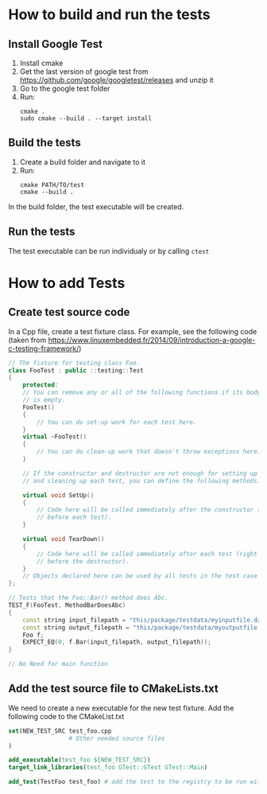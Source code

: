 # How to build and run the tests

## Install Google Test

1. Install cmake
2. Get the last version of google test from https://github.com/google/googletest/releases and unzip it
3. Go to the google test folder
4. Run:
   ```
   cmake .
   sudo cmake --build . --target install
   ```

## Build the tests

1. Create a build folder and navigate to it
2. Run:
    ```
    cmake PATH/TO/test
    cmake --build .
    ```
In the build folder, the test executable will be created.

## Run the tests
The test executable can be run individualy or by calling `ctest`

# How to add Tests

## Create test source code
In a Cpp file, create a test fixture class. For example, see the following code (taken from https://www.linuxembedded.fr/2014/09/introduction-a-google-c-testing-framework/)

```cpp
// The fixture for testing class Foo.
class FooTest : public ::testing::Test 
{
    protected:
    // You can remove any or all of the following functions if its body
    // is empty.
    FooTest() 
    {
        // You can do set-up work for each test here.
    }
    virtual ~FooTest() 
    {
        // You can do clean-up work that doesn't throw exceptions here.
    }

    // If the constructor and destructor are not enough for setting up
    // and cleaning up each test, you can define the following methods:

    virtual void SetUp() 
    {
        // Code here will be called immediately after the constructor (right
        // before each test).
    }

    virtual void TearDown() 
    {
        // Code here will be called immediately after each test (right
        // before the destructor).
    }
    // Objects declared here can be used by all tests in the test case for Foo.
};

// Tests that the Foo::Bar() method does Abc.
TEST_F(FooTest, MethodBarDoesAbc) 
{
    const string input_filepath = "this/package/testdata/myinputfile.dat";
    const string output_filepath = "this/package/testdata/myoutputfile.dat";
    Foo f;
    EXPECT_EQ(0, f.Bar(input_filepath, output_filepath));
}

// No Need for main function
``` 

## Add the test source file to CMakeLists.txt

We need to create a new executable for the new test fixture. Add the following code to the CMakeList.txt

```cmake
set(NEW_TEST_SRC test_foo.cpp
                 # Other needed source files                        
)

add_executable(test_foo ${NEW_TEST_SRC})
target_link_libraries(test_foo GTest::GTest GTest::Main)

add_test(TestFoo test_foo) # add the test to the registry to be run with ctest
```


